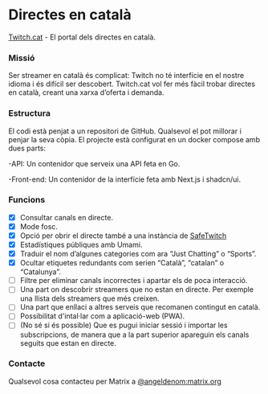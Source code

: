 # Directes en català
 
[Twitch.cat](https://twitch.cat/) - El portal dels directes en català.

### Missió

Ser streamer en català és complicat: Twitch no té interfície en el nostre idioma i és difícil ser descobert. Twitch.cat vol fer més fàcil trobar directes en català, creant una xarxa d’oferta i demanda.

### Estructura

El codi està penjat a un repositori de GitHub. Qualsevol el pot millorar i penjar la seva còpia. El projecte està configurat en un docker compose amb dues parts:

-API: Un contenidor que serveix una API feta en Go.

-Front-end: Un contenidor de la interfície feta amb Next.js i shadcn/ui.

### Funcions

- [x] Consultar canals en directe.
- [x] Mode fosc.
- [x] Opció per obrir el directe també a una instància de [SafeTwitch](https://codeberg.org/SafeTwitch/safetwitch)
- [x] Estadístiques públiques amb Umami.
- [x] Traduir el nom d’algunes categories com ara “Just Chatting” o “Sports”.
- [x] Ocultar etiquetes redundants com serien “Català”, “catalan” o “Catalunya”.
- [ ] Filtre per eliminar canals incorrectes i apartar els de poca interacció.
- [ ] Una part on descobrir streamers que no estan en directe. Per exemple una llista dels streamers que més creixen.
- [ ] Una part que enllaci a altres serveis que recomanen contingut en català.
- [ ] Possibilitat d'intal·lar com a aplicació-web (PWA).
- [ ] (No sé si és possible) Que es pugui iniciar sessió i importar les subscripcions, de manera que a la part superior apareguin els canals seguits que estan en directe.

### Contacte

Qualsevol cosa contacteu per Matrix a [@angeldenom:matrix.org](https://matrix.to/#/@angeldenom:matrix.org)